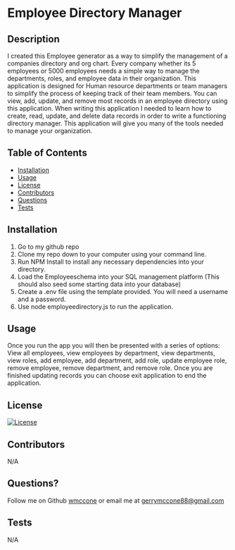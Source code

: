 # Employee Directory Manager

  ## Description

  I created this Employee generator as a way to simplify the management of a companies directory and org chart. Every company whether its 5 employees or 5000 employees needs a simple way to manage the departments, roles, and employee data in their organization. This application is designed for Human resource departments or team managers to simplify the process of keeping track of their team members. You can view, add, update, and remove most records in an employee directory using this application. When writing this application I needed to learn how to create, read, update, and delete data records in order to write a functioning directory manager. This application will give you many of the tools needed to manage your organization.

  ## Table of Contents

  * [Installation](#installation)
  * [Usage](#usage)
  * [License](#license)
  * [Contributors](#contributors)
  * [Questions](#questions?)
  * [Tests](#tests)

  ## Installation

  1) Go to my github repo 
  2) Clone my repo down to your computer using your command line. 
  3) Run NPM Install to install any necessary dependencies into your directory. 
  4) Load the Employeeschema into your SQL management platform (This should also seed some starting data into your database) 
  5) Create a .env file using the template provided. You will need a username and a password. 
  6) Use node employeedirectory.js to run the application.

  ## Usage

  Once you run the app you will then be presented with a series of options: View all employees, view employees by department, view departments, view roles, add employee, add department, add role, update employee role, remove employee, remove department, and remove role. Once you are finished updating records you can choose exit application to end the application.

  ## License

  [![License](https://img.shields.io/badge/License-MIT-yellow.svg)](https://opensource.org/licenses/MIT)

  ## Contributors

  N/A

  ## Questions?
  Follow me on Github
  [wmccone](https://github.com/wmccone) 
  or 
  email me at gerrymccone88@gmail.com

  ## Tests

  N/A

